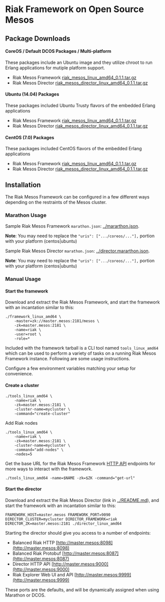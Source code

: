 # Riak Framework on Open Source Mesos

## Package Downloads

#### CoreOS / Default DCOS Packages / Multi-platform

These packages include an Ubuntu image and they utilize chroot to run Erlang applications for mutiple platform support.

* Riak Mesos Framework [riak_mesos_linux_amd64_0.1.1.tar.gz](http://riak-tools.s3.amazonaws.com/riak-mesos/coreos/riak_mesos_linux_amd64_0.1.1.tar.gz)
* Riak Mesos Director [riak_mesos_director_linux_amd64_0.1.1.tar.gz](http://riak-tools.s3.amazonaws.com/riak-mesos/coreos/riak_mesos_director_linux_amd64_0.1.1.tar.gz)

#### Ubuntu (14.04) Packages

These packages included Ubuntu Trusty flavors of the embedded Erlang applications

* Riak Mesos Framework [riak_mesos_linux_amd64_0.1.1.tar.gz](http://riak-tools.s3.amazonaws.com/riak-mesos/ubuntu/riak_mesos_linux_amd64_0.1.1.tar.gz)
* Riak Mesos Director [riak_mesos_director_linux_amd64_0.1.1.tar.gz](http://riak-tools.s3.amazonaws.com/riak-mesos/ubuntu/riak_mesos_director_linux_amd64_0.1.1.tar.gz)

#### CentOS (7.0) Packages

These packages included CentOS flavors of the embedded Erlang applications

* Riak Mesos Framework [riak_mesos_linux_amd64_0.1.1.tar.gz](http://riak-tools.s3.amazonaws.com/riak-mesos/centos/riak_mesos_linux_amd64_0.1.1.tar.gz)
* Riak Mesos Director [riak_mesos_director_linux_amd64_0.1.1.tar.gz](http://riak-tools.s3.amazonaws.com/riak-mesos/centos/riak_mesos_director_linux_amd64_0.1.1.tar.gz)

## Installation

The Riak Mesos Framework can be configured in a few different ways depending on the restraints of the Mesos cluster.

### Marathon Usage

Sample Riak Mesos Framework `marathon.json`: [../mararthon.json](../marathon.json).

**Note**: You may need to replace the `"uris": [".../coreos/..."],` portion with your platform (centos|ubuntu)

Sample Riak Mesos Director `marathon.json`: [../director.mararthon.json](../director.marathon.json).

**Note**: You may need to replace the `"uris": [".../coreos/..."],` portion with your platform (centos|ubuntu)

### Manual Usage

#### Start the framework

Download and extract the Riak Mesos Framework, and start the framework with an incantation similar to this:

```
./framework_linux_amd64 \
    -master=zk://master.mesos:2181/mesos \
    -zk=master.mesos:2181 \
    -name=riak \
    -user=root \
    -role=*
```

Included with the framework tarball is a CLI tool named `tools_linux_amd64` which can be used to perform a variety of tasks on a running Riak Mesos Framework instance. Following are some usage instructions.

Configure a few environment variables matching your setup for convenience.

#### Create a cluster

```
./tools_linux_amd64 \
    -name=riak \
    -zk=master.mesos:2181 \
    -cluster-name=mycluster \
    -command="create-cluster"
```

Add Riak nodes

```
./tools_linux_amd64 \
    -name=riak \
    -zk=master.mesos:2181 \
    -cluster-name=mycluster \
    -command="add-nodes" \
    -nodes=5
```

Get the base URL for the Riak Mesos Framework [HTTP API](docs/HTTP-API.md) endpoints for more ways to interact with the framework.

```
./tools_linux_amd64 -name=$NAME -zk=$ZK -command="get-url"
```

#### Start the director

Download and extract the Riak Mesos Director (link in [../README.md](../README.md)), and start the framework with an incantation similar to this:

```
FRAMEWORK_HOST=master.mesos FRAMEWORK_PORT=9090 DIRECTOR_CLUSTER=mycluster DIRECTOR_FRAMEWORK=riak DIRECTOR_ZK=master.mesos:2181 ./director_linux_amd64
```

Starting the director should give you access to a number of endpoints:

* Balanced Riak HTTP [http://master.mesos:8098](http://master.mesos:8098)
* Balanced Riak Protobuf [http://master.mesos:8087](http://master.mesos:8087)
* Director HTTP API [http://master.mesos:9000](http://master.mesos:9000)
* Riak Explorer Web UI and API [http://master.mesos:9999](http://master.mesos:9999)

These ports are the defaults, and will be dynamically assigned when using Marathon or DCOS.
